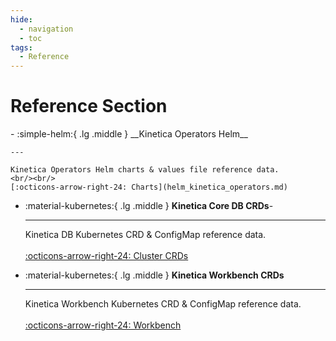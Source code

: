```yaml
---
hide:
  - navigation
  - toc
tags:
  - Reference
---
```

# Reference Section

<div class="grid cards" markdown>
-   :simple-helm:{ .lg .middle } __Kinetica Operators Helm__

    ---

    Kinetica Operators Helm charts & values file reference data.
    <br/><br/>
    [:octicons-arrow-right-24: Charts](helm_kinetica_operators.md)

-   :material-kubernetes:{ .lg .middle } __Kinetica Core DB CRDs__-

    ---

    Kinetica DB Kubernetes CRD & ConfigMap reference data.
    <br/><br/>
    [:octicons-arrow-right-24: Cluster CRDs](kinetica_cluster_reference.md)

-   :material-kubernetes:{ .lg .middle } __Kinetica Workbench CRDs__

    ---

    Kinetica Workbench Kubernetes CRD & ConfigMap reference data.
    <br/><br/>
    [:octicons-arrow-right-24: Workbench](kinetica_workbench.md)

</div>
